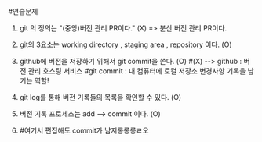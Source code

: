 #연습문제

1. git 의 정의는 "(중앙)버전 관리 PR이다." (X)
    => 분산 버전 관리 PR이다.
2. git의 3요소는 working directory , staging area , repository 이다. (O)
3. github에 버전을 저장하기 위해서 git commit을 쓴다. (O) 
   #(X) --> github : 버전 관리 호스팅 서비스
   #git commit : 내 컴퓨터에 로컬 저장소 변경사항 기록을 남기는 역할!

4. git log를 통해 버전 기록들의 목록을 확인할 수 있다. (O)
5. 버전 기록 프로세스는 add --> commit 이다. (O)
6. #여기서 편집해도 commit가 남지롱롱롱ㄹ오
